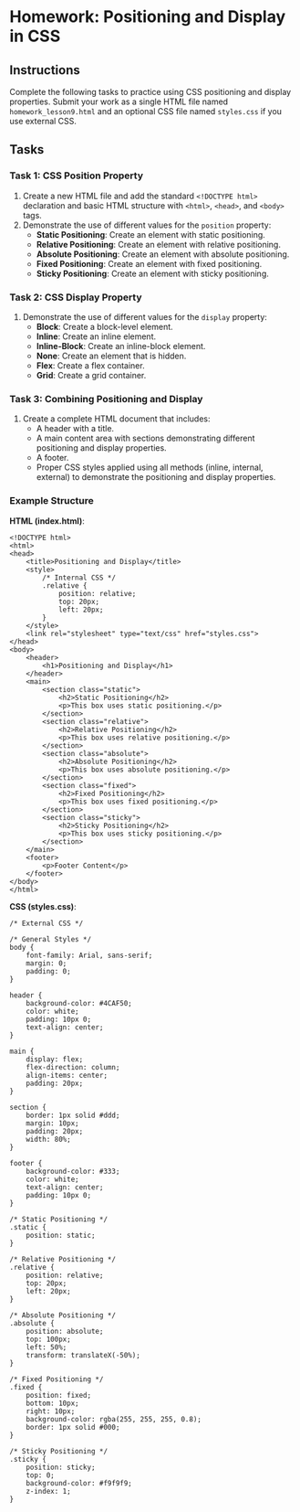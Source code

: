 
# Homework: Positioning and Display in CSS

## Instructions

Complete the following tasks to practice using CSS positioning and display properties. Submit your work as a single HTML file named `homework_lesson9.html` and an optional CSS file named `styles.css` if you use external CSS.

## Tasks

### Task 1: CSS Position Property

1. Create a new HTML file and add the standard `<!DOCTYPE html>` declaration and basic HTML structure with `<html>`, `<head>`, and `<body>` tags.
2. Demonstrate the use of different values for the `position` property:
    - **Static Positioning**: Create an element with static positioning.
    - **Relative Positioning**: Create an element with relative positioning.
    - **Absolute Positioning**: Create an element with absolute positioning.
    - **Fixed Positioning**: Create an element with fixed positioning.
    - **Sticky Positioning**: Create an element with sticky positioning.

### Task 2: CSS Display Property

1. Demonstrate the use of different values for the `display` property:
    - **Block**: Create a block-level element.
    - **Inline**: Create an inline element.
    - **Inline-Block**: Create an inline-block element.
    - **None**: Create an element that is hidden.
    - **Flex**: Create a flex container.
    - **Grid**: Create a grid container.

### Task 3: Combining Positioning and Display

1. Create a complete HTML document that includes:
    - A header with a title.
    - A main content area with sections demonstrating different positioning and display properties.
    - A footer.
    - Proper CSS styles applied using all methods (inline, internal, external) to demonstrate the positioning and display properties.

### Example Structure

**HTML (index.html)**:

```
<!DOCTYPE html>
<html>
<head>
    <title>Positioning and Display</title>
    <style>
        /* Internal CSS */
        .relative {
            position: relative;
            top: 20px;
            left: 20px;
        }
    </style>
    <link rel="stylesheet" type="text/css" href="styles.css">
</head>
<body>
    <header>
        <h1>Positioning and Display</h1>
    </header>
    <main>
        <section class="static">
            <h2>Static Positioning</h2>
            <p>This box uses static positioning.</p>
        </section>
        <section class="relative">
            <h2>Relative Positioning</h2>
            <p>This box uses relative positioning.</p>
        </section>
        <section class="absolute">
            <h2>Absolute Positioning</h2>
            <p>This box uses absolute positioning.</p>
        </section>
        <section class="fixed">
            <h2>Fixed Positioning</h2>
            <p>This box uses fixed positioning.</p>
        </section>
        <section class="sticky">
            <h2>Sticky Positioning</h2>
            <p>This box uses sticky positioning.</p>
        </section>
    </main>
    <footer>
        <p>Footer Content</p>
    </footer>
</body>
</html>
```

**CSS (styles.css)**:

```
/* External CSS */

/* General Styles */
body {
    font-family: Arial, sans-serif;
    margin: 0;
    padding: 0;
}

header {
    background-color: #4CAF50;
    color: white;
    padding: 10px 0;
    text-align: center;
}

main {
    display: flex;
    flex-direction: column;
    align-items: center;
    padding: 20px;
}

section {
    border: 1px solid #ddd;
    margin: 10px;
    padding: 20px;
    width: 80%;
}

footer {
    background-color: #333;
    color: white;
    text-align: center;
    padding: 10px 0;
}

/* Static Positioning */
.static {
    position: static;
}

/* Relative Positioning */
.relative {
    position: relative;
    top: 20px;
    left: 20px;
}

/* Absolute Positioning */
.absolute {
    position: absolute;
    top: 100px;
    left: 50%;
    transform: translateX(-50%);
}

/* Fixed Positioning */
.fixed {
    position: fixed;
    bottom: 10px;
    right: 10px;
    background-color: rgba(255, 255, 255, 0.8);
    border: 1px solid #000;
}

/* Sticky Positioning */
.sticky {
    position: sticky;
    top: 0;
    background-color: #f9f9f9;
    z-index: 1;
}
```
